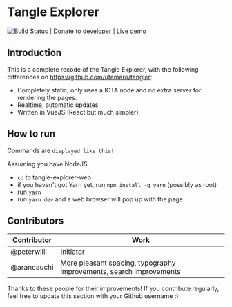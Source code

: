 #  Tangle Explorer

[![Build Status](https://travis-ci.org/peterwilli/IOTA-tangle-explorer.svg?branch=master)](https://travis-ci.org/peterwilli/IOTA-tangle-explorer) | [Donate to developer](https://iota.codebuffet.co/#/addr/LAIIZHTEPOTNLZPAEFFZZGPSC9LQZVLDWZAASJZYYIIWRNWJSPXIGZTRESAAMM9QFTVFY9NTLRIWSMHM9CAGASCSYZ) | [Live demo](https://iota.codebuffet.co)

## Introduction

This is a complete recode of the Tangle Explorer, with the following differences on <https://github.com/utamaro/tangler>:

- Completely static, only uses a IOTA node and no extra server for rendering the pages.
- Realtime, automatic updates
- Written in VueJS (React but much simpler)

## How to run

Commands are `displayed like this!`

Assuming you have NodeJS.

- `cd` to tangle-explorer-web
- if you haven't got Yarn yet, run `npm install -g yarn` (possibly as root)
- run `yarn`
- run `yarn dev` and a web browser will pop up with the page.

## Contributors

Contributor | Work
----------- | -------------------------------------------------------------------
@peterwilli | Initiator
@arancauchi | More pleasant spacing, typography improvements, search improvements

Thanks to these people for their improvements! If you contribute regularly, feel free to update this section with your Github username :)
